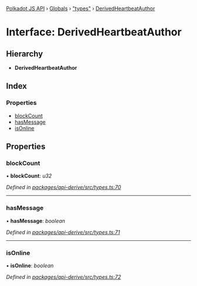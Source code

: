 [Polkadot JS API](../README.md) › [Globals](../globals.md) › ["types"](../modules/_types_.md) › [DerivedHeartbeatAuthor](_types_.derivedheartbeatauthor.md)

# Interface: DerivedHeartbeatAuthor

## Hierarchy

* **DerivedHeartbeatAuthor**

## Index

### Properties

* [blockCount](_types_.derivedheartbeatauthor.md#blockcount)
* [hasMessage](_types_.derivedheartbeatauthor.md#hasmessage)
* [isOnline](_types_.derivedheartbeatauthor.md#isonline)

## Properties

###  blockCount

• **blockCount**: *u32*

*Defined in [packages/api-derive/src/types.ts:70](https://github.com/polkadot-js/api/blob/01f3666cc/packages/api-derive/src/types.ts#L70)*

___

###  hasMessage

• **hasMessage**: *boolean*

*Defined in [packages/api-derive/src/types.ts:71](https://github.com/polkadot-js/api/blob/01f3666cc/packages/api-derive/src/types.ts#L71)*

___

###  isOnline

• **isOnline**: *boolean*

*Defined in [packages/api-derive/src/types.ts:72](https://github.com/polkadot-js/api/blob/01f3666cc/packages/api-derive/src/types.ts#L72)*
